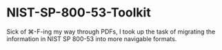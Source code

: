 # NIST-SP-800-53-Toolkit

Sick of &#8984;-F-ing my way through PDFs, I took up the task of migrating the information in NIST SP 800-53 into more navigable formats.
